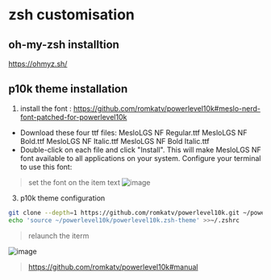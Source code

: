 # zsh customisation

## oh-my-zsh installtion
https://ohmyz.sh/

## p10k theme installation
1) install the font : https://github.com/romkatv/powerlevel10k#meslo-nerd-font-patched-for-powerlevel10k
  - Download these four ttf files:
    MesloLGS NF Regular.ttf
    MesloLGS NF Bold.ttf
    MesloLGS NF Italic.ttf
    MesloLGS NF Bold Italic.ttf
  - Double-click on each file and click "Install". This will make MesloLGS NF font available to all applications on your system. Configure your terminal to use this font:
  > set the font on the item text
  > ![image](https://user-images.githubusercontent.com/59367560/120310606-795b2500-c2ce-11eb-9630-976e9082c707.png)

3) p10k theme configuration
```zsh
git clone --depth=1 https://github.com/romkatv/powerlevel10k.git ~/powerlevel10k
echo 'source ~/powerlevel10k/powerlevel10k.zsh-theme' >>~/.zshrc
```
> relaunch the iterm

![image](https://user-images.githubusercontent.com/59367560/120108830-bd2f1c80-c15e-11eb-9083-315e1230e737.png)

> https://github.com/romkatv/powerlevel10k#manual


